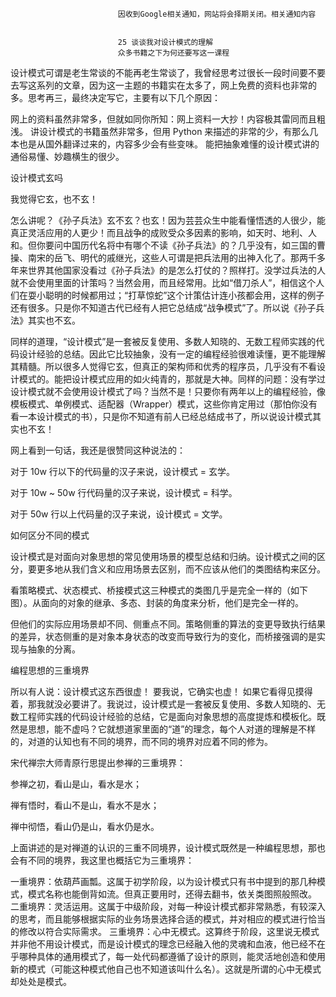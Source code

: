 
                            
                            因收到Google相关通知，网站将会择期关闭。相关通知内容
                            
                            
                            25 谈谈我对设计模式的理解
                            众多书籍之下为何还要写这一课程

设计模式可谓是老生常谈的不能再老生常谈了，我曾经思考过很长一段时间要不要去写这系列的文章，因为这一主题的书籍实在太多了，网上免费的资料也非常的多。思考再三，最终决定写它，主要有以下几个原因：


网上的资料虽然非常多，但就如同你所知：网上资料一大抄！内容极其雷同而且粗浅。
讲设计模式的书籍虽然非常多，但用 Python 来描述的非常的少，有那么几本也是从国外翻译过来的，内容多少会有些变味。
能把抽象难懂的设计模式讲的通俗易懂、妙趣横生的很少。


设计模式玄吗

我觉得它玄，也不玄！

怎么讲呢？《孙子兵法》玄不玄？也玄！因为芸芸众生中能看懂悟透的人很少，能真正灵活应用的人更少！而且战争的成败受众多因素的影响，如天时、地利、人和。但你要问中国历代名将中有哪个不读《孙子兵法》的？几乎没有，如三国的曹操、南宋的岳飞、明代的戚继光，这些人可谓是把兵法用的出神入化了。那两千多年来世界其他国家没看过《孙子兵法》的是怎么打仗的？照样打。没学过兵法的人就不会使用里面的计策吗？当然会用，而且经常用。比如“借刀杀人”，相信这个人们在耍小聪明的时候都用过；“打草惊蛇”这个计策估计连小孩都会用，这样的例子还有很多。只是你不知道古代已经有人把它总结成“战争模式”了。所以说《孙子兵法》其实也不玄。

同样的道理，“设计模式”是一套被反复使用、多数人知晓的、无数工程师实践的代码设计经验的总结。因此它比较抽象，没有一定的编程经验很难读懂，更不能理解其精髓。所以很多人觉得它玄，但真正的架构师和优秀的程序员，几乎没有不看设计模式的。能把设计模式应用的如火纯青的，那就是大神。同样的问题：没有学过设计模式就不会使用设计模式了吗？当然不是！只要你有两年以上的编程经验，像模板模式、单例模式、适配器（Wrapper）模式，这些你肯定用过（那怕你没有看一本设计模式的书），只是你不知道有前人已经总结成书了，所以说设计模式其实也不玄！

网上看到一句话，我还是很赞同这种说法的：


对于 10w 行以下的代码量的汉子来说，设计模式 = 玄学。

对于 10w ~ 50w 行代码量的汉子来说，设计模式 = 科学。

对于 50w 行以上代码量的汉子来说，设计模式 = 文学。


如何区分不同的模式

设计模式是对面向对象思想的常见使用场景的模型总结和归纳。设计模式之间的区分，要更多地从我们含义和应用场景去区别，而不应该从他们的类图结构来区分。

看策略模式、状态模式、桥接模式这三种模式的类图几乎是完全一样的（如下图）。从面向的对象的继承、多态、封装的角度来分析，他们是完全一样的。







但他们的实际应用场景却不同、侧重点不同。策略侧重的算法的变更导致执行结果的差异，状态侧重的是对象本身状态的改变而导致行为的变化，而桥接强调的是实现与抽象的分离。

编程思想的三重境界

所以有人说：设计模式这东西很虚！ 要我说，它确实也虚！ 如果它看得见摸得着，那我就没必要讲了。我说过，设计模式是一套被反复使用、多数人知晓的、无数工程师实践的代码设计经验的总结，它是面向对象思想的高度提炼和模板化。既然是思想，能不虚吗？它就想道家里面的“道”的理念，每个人对道的理解是不样的，对道的认知也有不同的境界，而不同的境界对应着不同的修为。

宋代禅宗大师青原行思提出参禅的三重境界：


参禅之初，看山是山，看水是水；

禅有悟时，看山不是山，看水不是水；

禅中彻悟，看山仍是山，看水仍是水。




上面讲述的是对禅道的认识的三重不同境界，设计模式既然是一种编程思想，那也会有不同的境界，我这里也概括它为三重境界：


一重境界：依葫芦画瓢。这属于初学阶段，以为设计模式只有书中提到的那几种模式，模式名称也能倒背如流。但真正要用时，还得去翻书，依关类图照般照改。
二重境界：灵活运用。这属于中级阶段，对每一种设计模式都非常熟悉，有较深入的思考，而且能够根据实际的业务场景选择合适的模式，并对相应的模式进行恰当的修改以符合实际需求。
三重境界：心中无模式。这算终于阶段，这里说无模式并非他不用设计模式，而是设计模式的理念已经融入他的灵魂和血液，他已经不在乎哪种具体的通用模式了，每一处代码都遵循了设计的原则，能灵活地创造和使用新的模式（可能这种模式他自己也不知道该叫什么名）。这就是所谓的心中无模式却处处是模式。


                        
                        
                            